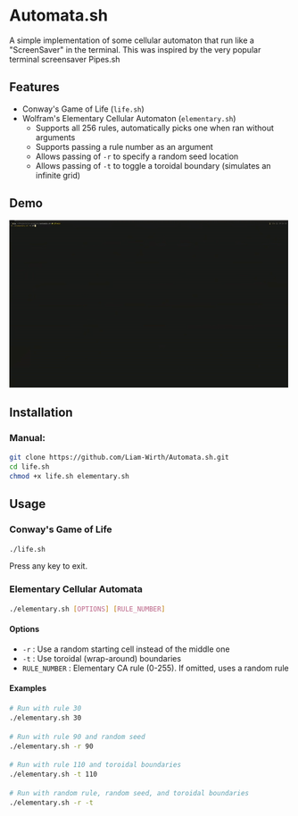 # Automata.sh
A simple implementation of some cellular automaton that run like a "ScreenSaver"
in the terminal. This was inspired by the very popular terminal screensaver Pipes.sh

## Features
- Conway's Game of Life (`life.sh`)
- Wolfram's Elementary Cellular Automaton (`elementary.sh`)
    - Supports all 256 rules, automatically picks one when ran without arguments
    - Supports passing a rule number as an argument
    - Allows passing of `-r` to specify a random seed location
    - Allows passing of `-t` to toggle a toroidal boundary (simulates an infinite grid)

## Demo
![demogif](assets/demo.gif)
## Installation
### Manual:
```bash
git clone https://github.com/Liam-Wirth/Automata.sh.git
cd life.sh
chmod +x life.sh elementary.sh
```

## Usage

### Conway's Game of Life

```bash
./life.sh
```

Press any key to exit.

### Elementary Cellular Automata

```bash
./elementary.sh [OPTIONS] [RULE_NUMBER]
```

#### Options

- `-r` : Use a random starting cell instead of the middle one
- `-t` : Use toroidal (wrap-around) boundaries
- `RULE_NUMBER` : Elementary CA rule (0-255). If omitted, uses a random rule

#### Examples

```bash
# Run with rule 30
./elementary.sh 30

# Run with rule 90 and random seed
./elementary.sh -r 90

# Run with rule 110 and toroidal boundaries
./elementary.sh -t 110

# Run with random rule, random seed, and toroidal boundaries
./elementary.sh -r -t
```
